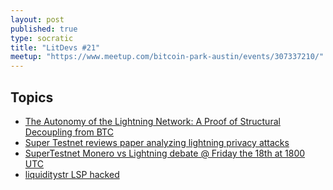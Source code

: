 ```yaml
---
layout: post
published: true
type: socratic
title: "LitDevs #21"
meetup: "https://www.meetup.com/bitcoin-park-austin/events/307337210/"
---
```


## Topics

- [The Autonomy of the Lightning Network: A Proof of Structural Decoupling from BTC](https://stacker.news/items/1047425)
- [Super Testnet reviews paper analyzing lightning privacy attacks](https://stacker.news/items/1046487)
- [SuperTestnet Monero vs Lightning debate @ Friday the 18th at 1800 UTC](https://stacker.news/items/1041743)
- [liquiditystr LSP hacked](https://stacker.news/items/1043254)

